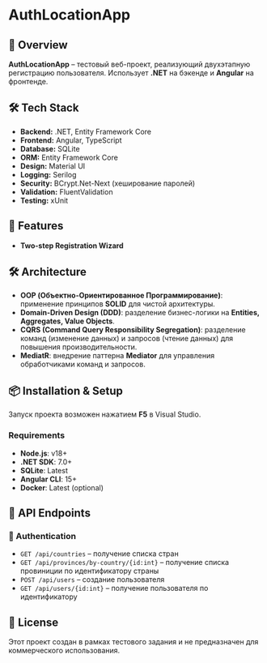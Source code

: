 # AuthLocationApp

## 📌 Overview
**AuthLocationApp** – тестовый веб-проект, реализующий двухэтапную регистрацию пользователя. Использует **.NET** на бэкенде и **Angular** на фронтенде.

## 🛠 Tech Stack
- **Backend:** .NET, Entity Framework Core
- **Frontend:** Angular, TypeScript
- **Database:** SQLite
- **ORM:** Entity Framework Core
- **Design:** Material UI
- **Logging:** Serilog
- **Security:** BCrypt.Net-Next (хеширование паролей)
- **Validation:** FluentValidation
- **Testing:** xUnit

## 🚀 Features
-  **Two-step Registration Wizard**

## 🛠 Architecture
- **OOP (Объектно-Ориентированное Программирование)**: применение принципов **SOLID** для чистой архитектуры.
- **Domain-Driven Design (DDD)**: разделение бизнес-логики на **Entities, Aggregates, Value Objects**.
- **CQRS (Command Query Responsibility Segregation)**: разделение команд (изменение данных) и запросов (чтение данных) для повышения производительности.
- **MediatR**: внедрение паттерна **Mediator** для управления обработчиками команд и запросов.


## 📦 Installation & Setup
Запуск проекта возможен нажатием **F5** в Visual Studio.
### Requirements
- **Node.js**: v18+
- **.NET SDK**: 7.0+
- **SQLite**: Latest
- **Angular CLI**: 15+
- **Docker**: Latest (optional)

## 🔗 API Endpoints
### 🔐 Authentication
- `GET /api/countries` – получение списка стран
- `GET /api/provinces/by-country/{id:int}` – получение списка провиниции по идентификатору страны
- `POST /api/users` – создание пользователя
- `GET /api/users/{id:int}` – получение пользователя по идентификатору

## 📜 License
Этот проект создан в рамках тестового задания и не предназначен для коммерческого использования.